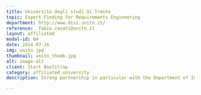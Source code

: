 ```yaml
---
title: Universita degli studi Di Trento
topic: Expert Finding for Requirements Engineering
department: http://www.disi.unitn.it/
reference:  fabio.casati@unitn.it
layout: affiliated
modal-id: 64
date: 2014-07-16
img: unitn.jpg 
thumbnail: unitn_thumb.jpg
alt: image-alt
client: Start Bootstrap
category: affiliated_university
description: Strong partnership in particular with the Department of Information Engineering and Computer Science (DISI)

---
```

